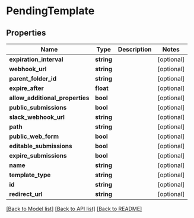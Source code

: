 # PendingTemplate

## Properties
Name | Type | Description | Notes
------------ | ------------- | ------------- | -------------
**expiration_interval** | **string** |  | [optional] 
**webhook_url** | **string** |  | [optional] 
**parent_folder_id** | **string** |  | [optional] 
**expire_after** | **float** |  | [optional] 
**allow_additional_properties** | **bool** |  | [optional] 
**public_submissions** | **bool** |  | [optional] 
**slack_webhook_url** | **string** |  | [optional] 
**path** | **string** |  | [optional] 
**public_web_form** | **bool** |  | [optional] 
**editable_submissions** | **bool** |  | [optional] 
**expire_submissions** | **bool** |  | [optional] 
**name** | **string** |  | [optional] 
**template_type** | **string** |  | [optional] 
**id** | **string** |  | [optional] 
**redirect_url** | **string** |  | [optional] 

[[Back to Model list]](../README.md#documentation-for-models) [[Back to API list]](../README.md#documentation-for-api-endpoints) [[Back to README]](../README.md)


